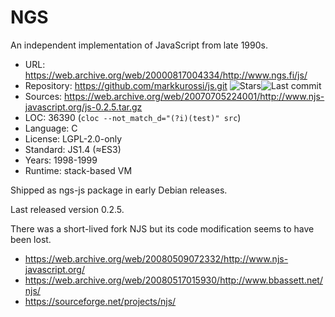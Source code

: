 # NGS

An independent implementation of JavaScript from late 1990s.

* URL:        https://web.archive.org/web/20000817004334/http://www.ngs.fi/js/
* Repository: https://github.com/markkurossi/js.git <img src="https://img.shields.io/github/stars/markkurossi/js?label=&style=flat-square" alt="Stars"><img src="https://img.shields.io/github/last-commit/markkurossi/js?label=&style=flat-square" alt="Last commit">
* Sources:    https://web.archive.org/web/20070705224001/http://www.njs-javascript.org/js-0.2.5.tar.gz
* LOC:        36390 (`cloc --not_match_d="(?i)(test)" src`)
* Language:   C
* License:    LGPL-2.0-only
* Standard:   JS1.4 (≈ES3)
* Years:      1998-1999
* Runtime:    stack-based VM

Shipped as ngs-js package in early Debian releases.

Last released version 0.2.5.

There was a short-lived fork NJS but its code modification seems to have been lost.
  * https://web.archive.org/web/20080509072332/http://www.njs-javascript.org/
  * https://web.archive.org/web/20080517015930/http://www.bbassett.net/njs/
  * https://sourceforge.net/projects/njs/

